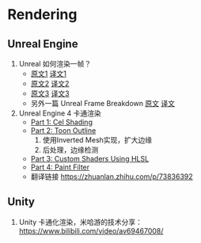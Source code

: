 # Rendering



## Unreal Engine

1. Unreal 如何渲染一帧？
   * [原文1](https://interplayoflight.wordpress.com/2017/10/25/how-unreal-renders-a-frame/)  [译文1](https://zhuanlan.zhihu.com/p/33865743)
   * [原文2](https://interplayoflight.wordpress.com/2017/10/25/how-unreal-renders-a-frame-part-2/)   [译文2](https://zhuanlan.zhihu.com/p/33868831)
   * [原文3](https://interplayoflight.wordpress.com/2017/10/25/how-unreal-renders-a-frame-part-3/)   [译文3](https://zhuanlan.zhihu.com/p/118971518)
   * 另外一篇 Unreal Frame Breakdown  [原文](http://viclw17.github.io/2019/06/20/unreal-frame-breakdown-part-1/)  [译文](https://zhuanlan.zhihu.com/p/120185185) 
2. Unreal Engine 4 卡通渲染
   * [Part 1: Cel Shading](https://www.raywenderlich.com/146-unreal-engine-4-cel-shading-tutorial)
   * [Part 2: Toon Outline](https://www.raywenderlich.com/188499/unreal-engine-4-toon-outlines-tutorial)
     1. 使用Inverted Mesh实现，扩大边缘
     2. 后处理，边缘检测
   * [Part 3: Custom Shaders Using HLSL](https://www.raywenderlich.com/190254/unreal-engine-4-custom-shaders-tutorial)
   * [Part 4: Paint Filter](https://www.raywenderlich.com/191720/unreal-engine-4-paint-filter-tutorial)
   * 翻译链接 https://zhuanlan.zhihu.com/p/73836392



## Unity

1. Unity 卡通化渲染，米哈游的技术分享：https://www.bilibili.com/video/av69467008/


